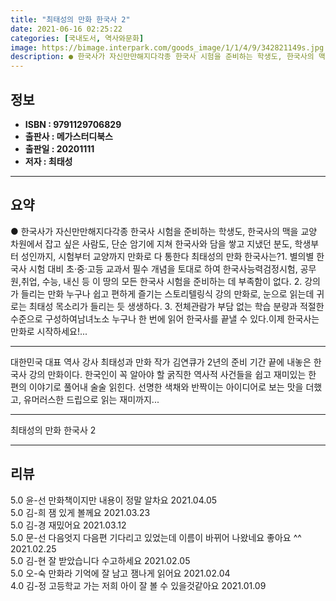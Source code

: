 ```yaml
---
title: "최태성의 만화 한국사 2"
date: 2021-06-16 02:25:22
categories: [국내도서, 역사와문화]
image: https://bimage.interpark.com/goods_image/1/1/4/9/342821149s.jpg
description: ● 한국사가 자신만만해지다각종 한국사 시험을 준비하는 학생도, 한국사의 맥을 교양 차원에서 잡고 싶은 사람도, 단순 암기에 지쳐 한국사와 담을 쌓고 지냈던 분도, 학생부터 성인까지, 시험부터 교양까지 만화로 다 통한다 최태성의 만화 한국사는?1. 별의별 한국사 시험 대비 초·중·고등
---
```


## **정보**

- **ISBN : 9791129706829**
- **출판사 : 메가스터디북스**
- **출판일 : 20201111**
- **저자 : 최태성**

------



## **요약**

●  한국사가 자신만만해지다각종 한국사 시험을 준비하는 학생도, 한국사의 맥을 교양 차원에서 잡고 싶은 사람도, 단순 암기에 지쳐 한국사와 담을 쌓고 지냈던 분도, 학생부터 성인까지, 시험부터 교양까지 만화로 다 통한다 최태성의 만화 한국사는?1. 별의별 한국사 시험 대비 초·중·고등 교과서 필수 개념을 토대로 하여 한국사능력검정시험, 공무원,취업, 수능, 내신 등 이 땅의 모든 한국사 시험을 준비하는 데 부족함이 없다. 2. 강의가 들리는 만화 누구나 쉽고 편하게 즐기는 스토리텔링식 강의 만화로, 눈으로 읽는데 귀로는 최태성 목소리가 들리는 듯 생생하다.  3. 전체관람가 부담 없는 학습 분량과 적절한 수준으로 구성하여남녀노소 누구나 한 번에 읽어 한국사를 끝낼 수 있다.이제 한국사는만화로 시작하세요!...

------

대한민국 대표 역사 강사 최태성과 만화 작가 김연큐가 2년의 준비 기간 끝에 내놓은 한국사 강의 만화이다. 한국인이 꼭 알아야 할 굵직한 역사적 사건들을 쉽고 재미있는 한 편의 이야기로 풀어내 술술 읽힌다. 선명한 색채와 반짝이는 아이디어로 보는 맛을 더했고, 유머러스한 드립으로 읽는 재미까지... 

------


최태성의 만화 한국사 2 

------


## **리뷰** 

5.0 윤-선 만화책이지만 내용이 정말 알차요 2021.04.05 <br/>5.0 김-희 잼 있게 볼께요  2021.03.23 <br/>5.0 김-경 재밌어요  2021.03.12 <br/>5.0 문-선 다음엇지 다음편 기다리고 있었는데 이름이 바뀌어 나왔네요 좋아요 ^^ 2021.02.25 <br/>5.0 김-현 잘 받았습니다 수고하세요 2021.02.05 <br/>5.0 오-숙 만화라 기억에 잘 남고 잼나게 읽어요 2021.02.04 <br/>4.0 김-정 고등학교 가는 저희 아이 잘 볼 수 있을것같아요 2021.01.09 <br/>